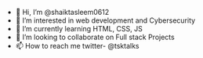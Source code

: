 - 👋 Hi, I’m @shaiktasleem0612
- 👀 I’m interested in web development and Cybersecurity
- 🌱 I’m currently learning HTML, CSS, JS
- 💞️ I’m looking to collaborate on Full stack Projects
- 📫 How to reach me twitter- @tsktalks
<!---
shaiktasleem0612/shaiktasleem0612 is a ✨ special ✨ repository because its `README.md` (this file) appears on your GitHub profile.
You can click the Preview link to take a look at your changes.
--->
